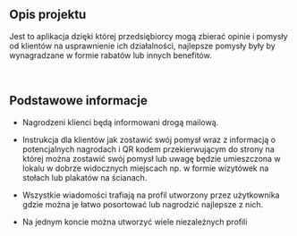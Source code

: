 ## Opis projektu

Jest to aplikacja dzięki której przedsiębiorcy mogą zbierać opinie i pomysły od klientów na usprawnienie ich działalności, najlepsze pomysły były by wynagradzane w formie rabatów lub innych benefitów. 

<br>

## Podstawowe informacje

- Nagrodzeni klienci będą informowani drogą mailową.

- Instrukcja dla klientów jak zostawić swój pomysł wraz z informacją o potencjalnych nagrodach i QR kodem przekierwującym do strony na której można zostawić swój pomysł   lub uwagę będzie umieszczona w lokalu w dobrze widocznych miejscach np. w formie wizytówek na stołach lub plakatów na ścianach.
 
- Wszystkie wiadomości trafiają na profil utworzony przez użytkownika gdzie można je łatwo posortować lub nagrodzić najlepsze z nich.

- Na jednym koncie można utworzyć wiele niezależnych profili
